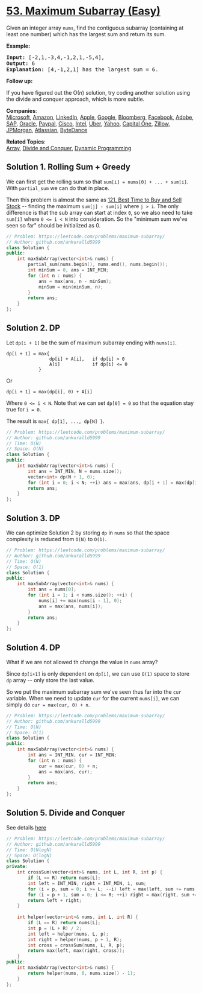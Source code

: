 # [53. Maximum Subarray (Easy)](https://leetcode.com/problems/maximum-subarray/)

<p>Given an integer array <code>nums</code>, find the contiguous subarray&nbsp;(containing at least one number) which has the largest sum and return its sum.</p>

<p><strong>Example:</strong></p>

<pre><strong>Input:</strong> [-2,1,-3,4,-1,2,1,-5,4],
<strong>Output:</strong> 6
<strong>Explanation:</strong>&nbsp;[4,-1,2,1] has the largest sum = 6.
</pre>

<p><strong>Follow up:</strong></p>

<p>If you have figured out the O(<em>n</em>) solution, try coding another solution using the divide and conquer approach, which is more subtle.</p>


**Companies**:  
[Microsoft](https://leetcode.com/company/microsoft), [Amazon](https://leetcode.com/company/amazon), [LinkedIn](https://leetcode.com/company/linkedin), [Apple](https://leetcode.com/company/apple), [Google](https://leetcode.com/company/google), [Bloomberg](https://leetcode.com/company/bloomberg), [Facebook](https://leetcode.com/company/facebook), [Adobe](https://leetcode.com/company/adobe), [SAP](https://leetcode.com/company/sap), [Oracle](https://leetcode.com/company/oracle), [Paypal](https://leetcode.com/company/paypal), [Cisco](https://leetcode.com/company/cisco), [Intel](https://leetcode.com/company/intel), [Uber](https://leetcode.com/company/uber), [Yahoo](https://leetcode.com/company/yahoo), [Capital One](https://leetcode.com/company/capital-one), [Zillow](https://leetcode.com/company/zillow), [JPMorgan](https://leetcode.com/company/jpmorgan), [Atlassian](https://leetcode.com/company/atlassian), [ByteDance](https://leetcode.com/company/bytedance)

**Related Topics**:  
[Array](https://leetcode.com/tag/array/), [Divide and Conquer](https://leetcode.com/tag/divide-and-conquer/), [Dynamic Programming](https://leetcode.com/tag/dynamic-programming/)

## Solution 1. Rolling Sum + Greedy

We can first get the rolling sum so that `sum[i] = nums[0] + ... + sum[i]`. With `partial_sum` we can do that in place.

Then this problem is almost the same as [121. Best Time to Buy and Sell Stock](https://leetcode.com/problems/best-time-to-buy-and-sell-stock/) -- finding the maximum `sum[j] - sum[i]` where `j > i`. The only difference is that the sub array can start at index `0`, so we also need to take `sum[i]` where `0 <= i < N` into consideration. So the "minimum sum we've seen so far" should be initialized as 0. 

```cpp
// Problem: https://leetcode.com/problems/maximum-subarray/
// Author: github.com/ankuralld5999
class Solution {
public:
    int maxSubArray(vector<int>& nums) {
        partial_sum(nums.begin(), nums.end(), nums.begin());
        int minSum = 0, ans = INT_MIN;
        for (int n : nums) {
            ans = max(ans, n - minSum);
            minSum = min(minSum, n);
        }
        return ans;
    }
};
```

## Solution 2. DP

Let `dp[i + 1]` be the sum of maximum subarray ending with `nums[i]`.

```
dp[i + 1] = max{
                dp[i] + A[i],   if dp[i] > 0
                A[i]            if dp[i] <= 0
            }
```

Or

```
dp[i + 1] = max(dp[i], 0) + A[i]
```

Where `0 <= i < N`. Note that we can set `dp[0] = 0` so that the equation stay true for `i = 0`.

The result is `max{ dp[1], ..., dp[N] }`.

```cpp
// Problem: https://leetcode.com/problems/maximum-subarray/
// Author: github.com/ankuralld5999
// Time: O(N)
// Space: O(N)
class Solution {
public:
    int maxSubArray(vector<int>& nums) {
        int ans = INT_MIN, N = nums.size();
        vector<int> dp(N + 1, 0);
        for (int i = 0; i < N; ++i) ans = max(ans, dp[i + 1] = max(dp[i], 0) + nums[i]);
        return ans;
    }
};
```

## Solution 3. DP

We can optimize Solution 2 by storing `dp` in `nums` so that the space complexity is reduced from `O(N)` to `O(1)`.

```cpp
// Problem: https://leetcode.com/problems/maximum-subarray/
// Author: github.com/ankuralld5999
// Time: O(N)
// Space: O(1)
class Solution {
public:
    int maxSubArray(vector<int>& nums) {
        int ans = nums[0];
        for (int i = 1; i < nums.size(); ++i) {
            nums[i] += max(nums[i - 1], 0);
            ans = max(ans, nums[i]);
        }
        return ans;
    }
};
```

## Solution 4. DP

What if we are not allowed th change the value in `nums` array?

Since `dp[i+1]` is only dependent on `dp[i]`, we can use `O(1)` space to store `dp` array -- only store the last value.

So we put the maximum subarray sum we've seen thus far into the `cur` variable. When we need to update `cur` for the current `nums[i]`, we can simply do `cur = max(cur, 0) + n`.

```cpp
// Problem: https://leetcode.com/problems/maximum-subarray/
// Author: github.com/ankuralld5999
// Time: O(N)
// Space: O(1)
class Solution {
public:
    int maxSubArray(vector<int>& nums) {
        int ans = INT_MIN, cur = INT_MIN;
        for (int n : nums) {
            cur = max(cur, 0) + n;
            ans = max(ans, cur);
        }
        return ans;
    }
};
```

## Solution 5. Divide and Conquer

See details [here](https://leetcode.com/problems/maximum-subarray/solution/)

```cpp
// Problem: https://leetcode.com/problems/maximum-subarray/
// Author: github.com/ankuralld5999
// Time: O(NlogN)
// Space: O(logN)
class Solution {
private:
    int crossSum(vector<int>& nums, int L, int R, int p) {
        if (L == R) return nums[L];
        int left = INT_MIN, right = INT_MIN, i, sum;
        for (i = p, sum = 0; i >= L; --i) left = max(left, sum += nums[i]);
        for (i = p + 1, sum = 0; i <= R; ++i) right = max(right, sum += nums[i]);
        return left + right;
    }
    
    int helper(vector<int>& nums, int L, int R) {
        if (L == R) return nums[L];
        int p = (L + R) / 2;
        int left = helper(nums, L, p);
        int right = helper(nums, p + 1, R);
        int cross = crossSum(nums, L, R, p);
        return max(left, max(right, cross));
    }
public:
    int maxSubArray(vector<int>& nums) {
        return helper(nums, 0, nums.size() - 1);
    }
};
```
